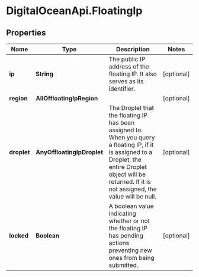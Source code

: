 # DigitalOceanApi.FloatingIp

## Properties
Name | Type | Description | Notes
------------ | ------------- | ------------- | -------------
**ip** | **String** | The public IP address of the floating IP. It also serves as its identifier. | [optional] 
**region** | **AllOffloatingIpRegion** |  | [optional] 
**droplet** | **AnyOffloatingIpDroplet** | The Droplet that the floating IP has been assigned to. When you query a floating IP, if it is assigned to a Droplet, the entire Droplet object will be returned. If it is not assigned, the value will be null. | [optional] 
**locked** | **Boolean** | A boolean value indicating whether or not the floating IP has pending actions preventing new ones from being submitted. | [optional] 
